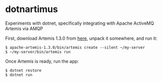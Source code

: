 # dotnartimus

Experiments with dotnet, specifically integrating with Apache ActiveMQ
Artemis via AMQP

First, download Artemis 1.3.0 from
[here](https://activemq.apache.org/artemis/download.html), unpack it
somewhere, and run it:

    $ apache-artemis-1.3.0/bin/artemis create --silent ~/my-server
    $ ~/my-server/bin/artemis run

Once Artemis is ready, run the app:

    $ dotnet restore
    $ dotnet run
